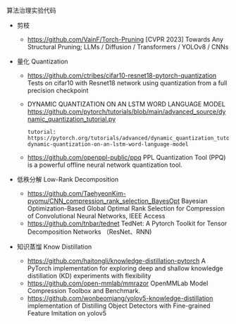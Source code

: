 算法治理实验代码

- 剪枝
   - https://github.com/VainF/Torch-Pruning [CVPR 2023] Towards Any Structural Pruning; LLMs / Diffusion / Transformers / YOLOv8 / CNNs

- 量化 Quantization
    - https://github.com/ctribes/cifar10-resnet18-pytorch-quantization Tests on cifar10 with Resnet18 network using quantization from a full precision checkpoint
    - DYNAMIC QUANTIZATION ON AN LSTM WORD LANGUAGE MODEL https://github.com/pytorch/tutorials/blob/main/advanced_source/dynamic_quantization_tutorial.py
    
          tutorial: https://pytorch.org/tutorials/advanced/dynamic_quantization_tutorial.html#beta-dynamic-quantization-on-an-lstm-word-language-model
    
    - https://github.com/openppl-public/ppq PPL Quantization Tool (PPQ) is a powerful offline neural network quantization tool.

- 低秩分解 Low-Rank Decomposition
    - https://github.com/TaehyeonKim-pyomu/CNN_compression_rank_selection_BayesOpt Bayesian Optimization-Based Global Optimal Rank Selection for Compression of Convolutional Neural Networks, IEEE Access
    - https://github.com/tnbar/tednet TedNet: A Pytorch Toolkit for Tensor Decomposition Networks （ResNet、RNN)
 
- 知识蒸馏 Know Distillation
    - https://github.com/haitongli/knowledge-distillation-pytorch A PyTorch implementation for exploring deep and shallow knowledge distillation (KD) experiments with flexibility
    - https://github.com/open-mmlab/mmrazor OpenMMLab Model Compression Toolbox and Benchmark.
    - https://github.com/wonbeomjang/yolov5-knowledge-distillation implementation of Distilling Object Detectors with Fine-grained Feature Imitation on yolov5
